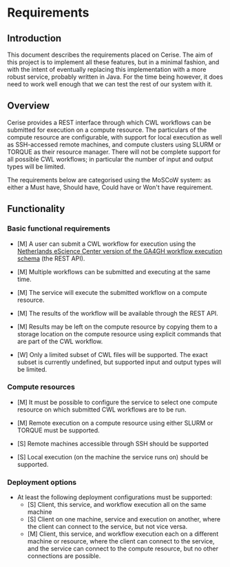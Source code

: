 # Requirements

## Introduction

This document describes the requirements placed on Cerise.  The aim of this
project is to implement all these features, but in a minimal fashion, and with
the intent of eventually replacing this implementation with a more robust
service, probably written in Java. For the time being however, it does need to
work well enough that we can test the rest of our system with it.

## Overview

Cerise provides a REST interface through which CWL workflows can be submitted
for execution on a compute resource. The particulars of the compute resource are
configurable, with support for local execution as well as SSH-accessed remote
machines, and compute clusters using SLURM or TORQUE as their resource manager.
There will not be complete support for all possible CWL workflows; in particular
the number of input and output types will be limited.

The requirements below are categorised using the MoSCoW system: as either a
Must have, Should have, Could have or Won't have requirement.

## Functionality

### Basic functional requirements

-   [M] A user can submit a CWL workflow for execution using the
    [Netherlands eScience Center version of the GA4GH workflow execution schema](
    https://github.com/NLeSC/workflow-execution-schemas) (the REST API).

-   [M] Multiple workflows can be submitted and executing at the same time.

-   [M] The service will execute the submitted workflow on a compute resource.

-   [M] The results of the workflow will be available through the REST API.

-   [M] Results may be left on the compute resource by copying them to a storage
    location on the compute resource using explicit commands that are part of
    the CWL workflow.

-   [W] Only a limited subset of CWL files will be supported. The exact subset
    is currently undefined, but supported input and output types will be
    limited.

### Compute resources

-   [M] It must be possible to configure the service to select one compute
    resource on which submitted CWL workflows are to be run.

-   [M] Remote execution on a compute resource using either SLURM or
    TORQUE must be supported.

-   [S] Remote machines accessible through SSH should be supported

-   [S] Local execution (on the machine the service runs on) should be
    supported.

### Deployment options

-   At least the following deployment configurations must be supported:
    -   [S] Client, this service, and workflow execution all on the same machine
    -   [S] Client on one machine, service and execution on another, where the
        client can connect to the service, but not vice versa.
    -   [M] Client, this service, and workflow execution each on a different
        machine or resource, where the client can connect to the service, and the
        service can connect to the compute resource, but no other connections are
        possible.

